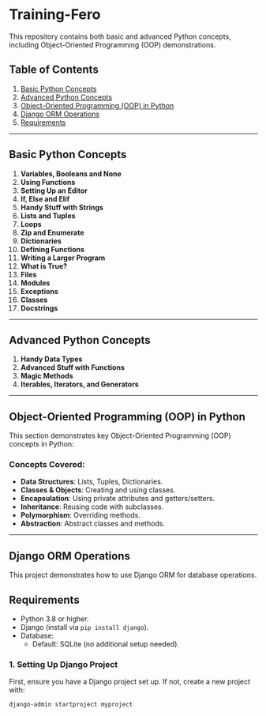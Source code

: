 # Training-Fero

This repository contains both basic and advanced Python concepts, including Object-Oriented Programming (OOP) demonstrations.

## Table of Contents
1. [Basic Python Concepts](#basic-python-concepts)
2. [Advanced Python Concepts](#advanced-python-concepts)
3. [Object-Oriented Programming (OOP) in Python](#object-oriented-programming-oop-in-python)
4. [Django ORM Operations](#django-orm-operations)
5. [Requirements](#requirements)

---

## Basic Python Concepts

1. **Variables, Booleans and None**
2. **Using Functions**
3. **Setting Up an Editor**
4. **If, Else and Elif**
5. **Handy Stuff with Strings**
6. **Lists and Tuples**
7. **Loops**
8. **Zip and Enumerate**
9. **Dictionaries**
10. **Defining Functions**
11. **Writing a Larger Program**
12. **What is True?**
13. **Files**
14. **Modules**
15. **Exceptions**
16. **Classes**
17. **Docstrings**

---

## Advanced Python Concepts

1. **Handy Data Types**
2. **Advanced Stuff with Functions**
3. **Magic Methods**
4. **Iterables, Iterators, and Generators**

---

## Object-Oriented Programming (OOP) in Python

This section demonstrates key Object-Oriented Programming (OOP) concepts in Python:

### Concepts Covered:
- **Data Structures**: Lists, Tuples, Dictionaries.
- **Classes & Objects**: Creating and using classes.
- **Encapsulation**: Using private attributes and getters/setters.
- **Inheritance**: Reusing code with subclasses.
- **Polymorphism**: Overriding methods.
- **Abstraction**: Abstract classes and methods.

---

## Django ORM Operations

This project demonstrates how to use Django ORM for database operations.

## **Requirements**

- Python 3.8 or higher.
- Django (install via `pip install django`).
- Database:
  - Default: SQLite (no additional setup needed).

### 1. Setting Up Django Project

First, ensure you have a Django project set up. If not, create a new project with:

```bash
django-admin startproject myproject

